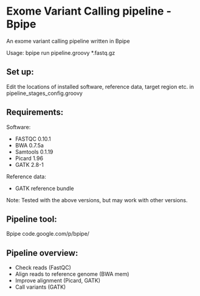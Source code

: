 Exome Variant Calling pipeline - Bpipe
======================================

An exome variant calling pipeline written in Bpipe

Usage: bpipe run pipeline.groovy *.fastq.gz

Set up:
------
Edit the locations of installed software, reference data, target region etc. in pipeline_stages_config.groovy

Requirements:
------------

Software:
* FASTQC 0.10.1
* BWA 0.7.5a
* Samtools 0.1.19
* Picard 1.96
* GATK 2.8-1

Reference data:
* GATK reference bundle

Note: Tested with the above versions, but may work with other versions.

Pipeline tool: 
-------------
Bpipe code.google.com/p/bpipe/

Pipeline overview:
-----------------
* Check reads (FastQC)
* Align reads to reference genome (BWA mem)
* Improve alignment (Picard, GATK)
* Call variants (GATK)
